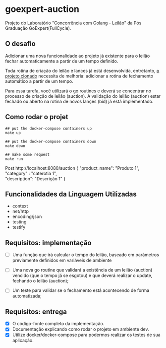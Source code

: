 # goexpert-auction
Projeto do Laboratório "Concorrência com Golang - Leilão" da Pós Graduação GoExpert(FullCycle).



## O desafio
Adicionar uma nova funcionalidade ao projeto já existente para o leilão fechar automaticamente a partir de um tempo definido.

Toda rotina de criação do leilão e lances já está desenvolvida, entretanto, [o projeto clonado](https://github.com/devfullcycle/labs-auction-goexpert) necessita de melhoria: adicionar a rotina de fechamento automático a partir de um tempo.

Para essa tarefa, você utilizará o go routines e deverá se concentrar no processo de criação de leilão (auction). A validação do leilão (auction) estar fechado ou aberto na rotina de novos lançes (bid) já está implementado.



## Como rodar o projet
``` shell
## put the docker-compose containers up
make up 

## put the docker-compose containers down
make down

## make some request
make run
```

Post
http://localhost:8080/auction
{
    "product_name": "Produto 1",           
	"category" : "caterotia 1",  
	"description": "Descrição 1"
}


## Funcionalidades da Linguagem Utilizadas
- context
- net/http
- encoding/json
- testing
- testify



## Requisitos: implementação
- [ ] Uma função que irá calcular o tempo do leilão, baseado em parâmetros previamente definidos em variáveis de ambiente
- [ ] Uma nova go routine que validará a existência de um leilão (auction) vencido (que o tempo já se esgotou) e que deverá realizar o update, fechando o leilão (auction);
- [ ] Um teste para validar se o fechamento está acontecendo de forma automatizada;



## Requisitos: entrega
- [x] O código-fonte completo da implementação.
- [x] Documentação explicando como rodar o projeto em ambiente dev.
- [x] Utilize docker/docker-compose para podermos realizar os testes de sua aplicação.
